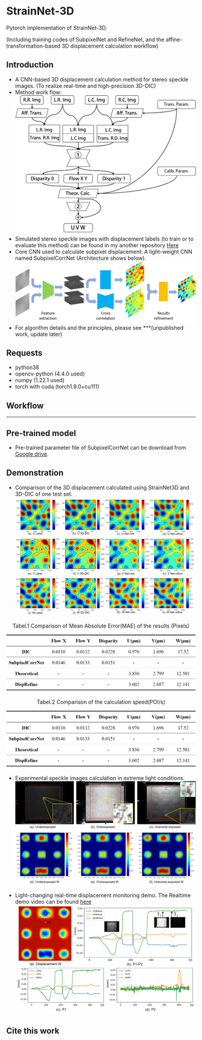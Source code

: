 # StrainNet-3D
Pytorch implementation of StrainNet-3D.

(Including training codes of SubpixelNet and RefineNet, and the affine-transformation-based 3D displacement calculation workflow)

## Introduction
- A CNN-based 3D displacement calculation method for stereo speckle images. (To realize real-time and high-precision 3D-DIC)
- Method work flow:![The workflow of StrainNet-3D method](/imgs/workflow.png)
- Simulated stereo speckle images with displacement labels (to train or to evaluate this method) can be found in my another repository [Here](https://github.com/GW-Wang-thu/Generator-of-Stereo-Speckle-images-with-displacement-labels)
- Core CNN used to calculate subpixel displacement: A light-weight CNN named SubpixelCorrNet (Architecture shows below).
![The architecture of SubpixelCorrNet](/imgs/SubpixelCorrNet.png)
- For algorithm details and the principles, please see ***(unpublished work, update later)

## Requests
- python38
- opencv-python (4.4.0 used)
- numpy (1.22.1 used)
- torch with cuda (torch1.9.0+cu111)

## Workflow
***

## Pre-trained model
- Pre-trained parameter file of SubpixelCorrNet can be download from [Google drive](https://drive.google.com/drive/folders/17fP3m60Ab5OKycFhSUtXHN4j7IToi5Np?usp=sharing).

## Demonstration
- Comparison of the 3D displacement calculated using StrainNet3D and 3D-DIC of one test set.
![Comparison of 3D displacement calculated using StrainNet-3D and 3D-DIC](/imgs/uvw_comparison.png)
<center>Tabel.1 Comparison of Mean Absolute Error(MAE) of the results (Pixels)</center>

![Tabel1](/imgs/precision_comparison.png)
<center>Tabel.2 Comparison of the calculation speed(POI/s) </center>

![Tabel2](/imgs/precision_comparison.png)

- Experimental speckle images calculation in extreme light conditions.
![experiment calculation](/imgs/experiment_calculation.png)

- Light-changing real-time displacement monitoring demo.
The Realtime demo video can be found [here](https://drive.google.com/drive/folders/17fP3m60Ab5OKycFhSUtXHN4j7IToi5Np?usp=sharing)
![RealtimeDemo](/imgs/monitoring.png)



## Cite this work

